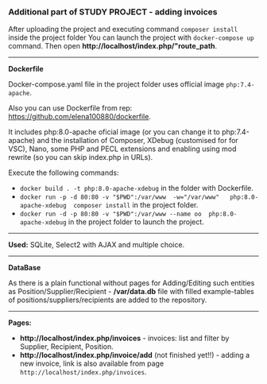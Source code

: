 ### Additional part of STUDY PROJECT - adding invoices

After uploading the project and executing command `composer install` inside the project folder You can launch the project with `docker-compose up` command. 
Then open **http://localhost/index.php/"route_path**.

***
**Dockerfile**

Docker-compose.yaml file in the project folder uses official image `php:7.4-apache`.

Also you can use Dockerfile from rep: https://github.com/elena100880/dockerfile. 

It includes php:8.0-apache oficial image (or you can change it to php:7.4-apache) and the installation of Composer, XDebug (customised for for VSC), Nano, some PHP and PECL extensions and enabling using mod rewrite (so you can skip index.php in URLs). 

Execute the following commands:
   + `docker build . -t php:8.0-apache-xdebug` in the folder with Dockerfile.
   + `docker run -p -d 80:80 -v "$PWD":/var/www  -w="/var/www"   php:8.0-apache-xdebug  composer install` in the project folder.
   + `docker run -d -p 80:80 -v "$PWD":/var/www --name oo  php:8.0-apache-xdebug` in the project folder to launch the project.
   
***
**Used:** SQLite, Select2 with AJAX and multiple choice.

***
**DataBase**

As there is a plain functional without pages for  Adding/Editing such entities as Position/Supplier/Recipient - **/var/data.db** file with filled example-tables of positions/suppliers/recipients are added to the repository.

***
**Pages:**

   + **http://localhost/index.php/invoices** - invoices: list and filter by Supplier, Recipient, Position.
   + **http://localhost/index.php/invoice/add** (not finished yet!!) - adding a new invoice, link is also available from page `http://localhost/index.php/invoices`.   

  


